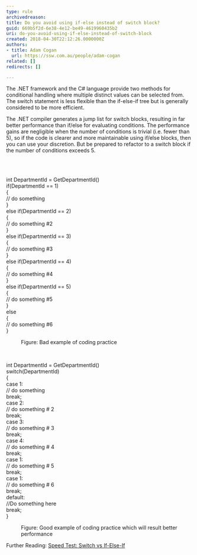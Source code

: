 ```yaml
---
type: rule
archivedreason: 
title: Do you avoid using if-else instead of switch block?
guid: 669b5f2d-6e38-4e12-be49-4619960435b2
uri: do-you-avoid-using-if-else-instead-of-switch-block
created: 2018-04-30T22:12:26.0000000Z
authors:
- title: Adam Cogan
  url: https://ssw.com.au/people/adam-cogan
related: []
redirects: []

---
```



<p>The .NET framework and the C# language provide two methods for conditional handling where multiple distinct values can be selected from. The switch statement is less flexible than the if-else-if tree but is generally considered to be more efficient.&#160;<br></p><p>The .NET compiler generates a jump list for switch blocks, resulting in far better performance than if/else for evaluating conditions. The performance gains are negligible when the number of conditions is trivial (i.e. fewer than 5), so if the code is clearer and more maintainable using if/else blocks, then you can use your discretion. But be prepared to refactor to a switch block if the number of conditions exceeds 5.​<br></p>
<br><excerpt class='endintro'></excerpt><br>
<p class="ssw15-rteElement-CodeArea">int DepartmentId = GetDepartmentId()<br>if(DepartmentId == 1)<br>&#123;<br>// do something<br>&#125;<br>else if(DepartmentId == 2)<br>&#123;<br>// do something #2<br>&#125;<br>else if(DepartmentId == 3)<br>&#123;<br>// do something #3<br>&#125;<br>else if(DepartmentId == 4)<br>&#123;<br>// do something #4<br>&#125;<br>else if(DepartmentId == 5)<br>&#123;<br>// do something #5<br>&#125;<br>else <br>&#123;<br>// do something #6<br>&#125; <br></p><dd class="ssw15-rteElement-FigureBad">Figure&#58; Bad example of coding practice</dd><p>​<br></p><p class="ssw15-rteElement-CodeArea">int DepartmentId = GetDepartmentId()<br>switch(DepartmentId)<br>&#123;<br>case 1&#58;<br>// do something<br>break;<br>case 2&#58;<br>// do something # 2<br>break;<br>case 3&#58;<br>// do something # 3<br>break;<br>case 4&#58;<br>// do something # 4<br>break;<br>case 1&#58;<br>// do something # 5<br>break;<br>case 1&#58;<br>// do something # 6<br>break;<br>default&#58;<br>//Do something here<br>break;<br>&#125;</p><dd class="ssw15-rteElement-FigureGood">Figure&#58; Good example of coding practice which will result better performance <br></dd><p class="ssw15-rteElement-P">Further Reading&#58;&#160;<a href="http&#58;//www.blackwasp.co.uk/SpeedTestIfElseSwitch.aspx">Speed Test&#58; Switch vs If-Else-If</a>​<br><br><br></p>


